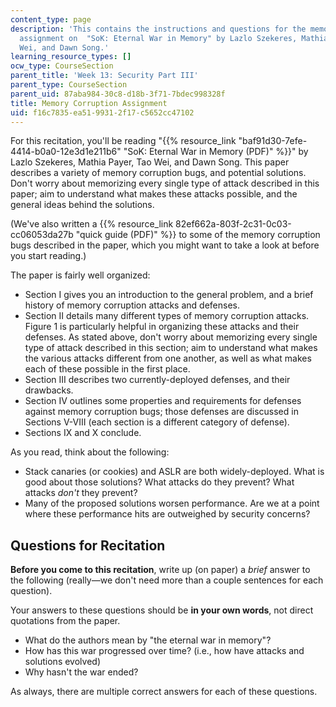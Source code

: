 ```yaml
---
content_type: page
description: 'This contains the instructions and questions for the memory corruption
  assignment on  "SoK: Eternal War in Memory" by Lazlo Szekeres, Mathia Payer, Tao
  Wei, and Dawn Song.'
learning_resource_types: []
ocw_type: CourseSection
parent_title: 'Week 13: Security Part III'
parent_type: CourseSection
parent_uid: 87aba984-30c8-d18b-3f71-7bdec998328f
title: Memory Corruption Assignment
uid: f16c7835-ea51-9931-2f17-c5652cc47102
---
```


For this recitation, you'll be reading "{{% resource_link "baf91d30-7efe-4414-b0a0-12e3d1e211b6" "SoK: Eternal War in Memory (PDF)" %}}" by Lazlo Szekeres, Mathia Payer, Tao Wei, and Dawn Song. This paper describes a variety of memory corruption bugs, and potential solutions. Don't worry about memorizing every single type of attack described in this paper; aim to understand what makes these attacks possible, and the general ideas behind the solutions.

(We've also written a {{% resource_link 82ef662a-803f-2c31-0c03-cc06053da27b "quick guide (PDF)" %}} to some of the memory corruption bugs described in the paper, which you might want to take a look at before you start reading.)

The paper is fairly well organized:

*   Section I gives you an introduction to the general problem, and a brief history of memory corruption attacks and defenses.
*   Section II details many different types of memory corruption attacks. Figure 1 is particularly helpful in organizing these attacks and their defenses. As stated above, don't worry about memorizing every single type of attack described in this section; aim to understand what makes the various attacks different from one another, as well as what makes each of these possible in the first place.
*   Section III describes two currently-deployed defenses, and their drawbacks.
*   Section IV outlines some properties and requirements for defenses against memory corruption bugs; those defenses are discussed in Sections V-VIII (each section is a different category of defense).
*   Sections IX and X conclude.

As you read, think about the following:

*   Stack canaries (or cookies) and ASLR are both widely-deployed. What is good about those solutions? What attacks do they prevent? What attacks _don't_ they prevent?
*   Many of the proposed solutions worsen performance. Are we at a point where these performance hits are outweighed by security concerns?

Questions for Recitation
------------------------

**Before you come to this recitation**, write up (on paper) a _brief_ answer to the following (really—we don't need more than a couple sentences for each question).  

Your answers to these questions should be **in your own words**, not direct quotations from the paper.

*   What do the authors mean by "the eternal war in memory"?
*   How has this war progressed over time? (i.e., how have attacks and solutions evolved)
*   Why hasn't the war ended?

As always, there are multiple correct answers for each of these questions.
